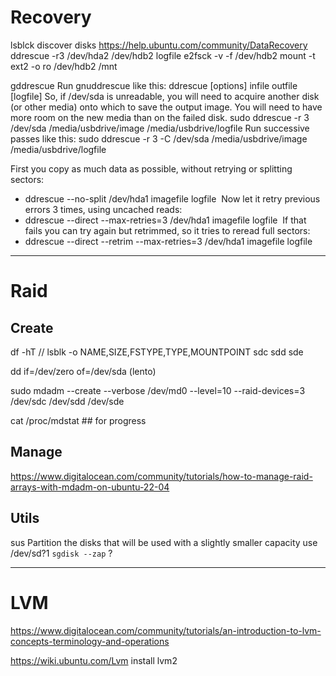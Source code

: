 # Recovery

lsblck discover disks
https://help.ubuntu.com/community/DataRecovery
ddrescue -r3 /dev/hda2 /dev/hdb2 logfile
e2fsck -v -f /dev/hdb2
mount -t ext2 -o ro /dev/hdb2 /mnt

gddrescue
Run gnuddrescue like this:
ddrescue [options] infile outfile [logfile]
So, if /dev/sda is unreadable, you will need to acquire another disk (or other media) onto which to save the output image. You will need to have more room on the new media than on the failed disk.
sudo ddrescue -r 3 /dev/sda /media/usbdrive/image /media/usbdrive/logfile
Run successive passes like this:
sudo ddrescue -r 3 -C /dev/sda /media/usbdrive/image /media/usbdrive/logfile

First you copy as much data as possible, without retrying or splitting sectors:
- ddrescue --no-split /dev/hda1 imagefile logfile 
Now let it retry previous errors 3 times, using uncached reads:
- ddrescue --direct --max-retries=3 /dev/hda1 imagefile logfile 
If that fails you can try again but retrimmed, so it tries to reread full sectors:
- ddrescue --direct --retrim --max-retries=3 /dev/hda1 imagefile logfile

---
# Raid
## Create
df -hT // lsblk -o NAME,SIZE,FSTYPE,TYPE,MOUNTPOINT
sdc sdd sde

dd if=/dev/zero of=/dev/sda (lento)

sudo mdadm --create --verbose /dev/md0 --level=10 --raid-devices=3 /dev/sdc /dev/sdd /dev/sde

cat /proc/mdstat ## for progress

## Manage
https://www.digitalocean.com/community/tutorials/how-to-manage-raid-arrays-with-mdadm-on-ubuntu-22-04

## Utils
sus
	Partition the disks that will be used with a slightly smaller capacity
	use /dev/sd?1
	`sgdisk --zap` ?

---
# LVM
https://www.digitalocean.com/community/tutorials/an-introduction-to-lvm-concepts-terminology-and-operations

https://wiki.ubuntu.com/Lvm install lvm2